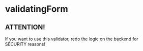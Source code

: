 # validatingForm 
## ATTENTION!
If you want to use this validator, redo the logic on the backend for SECURITY reasons!
